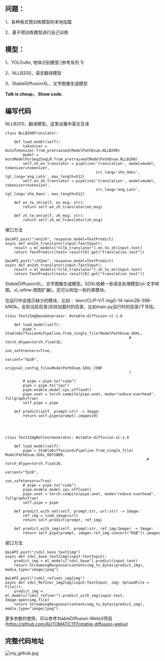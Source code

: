 ## 问题：

1、各种格式预训练模型的本地加载

2、基于预训练模型进行自己训练

## 模型：

1、YOLOv8n, 物体识别模型   [参考系列 1]

2、NLLB200，语言翻译模型

3、StableDiffusionXL，文字图像生成模型

**Talk is cheap， Show code.**

## 编写代码

NLLB200，翻译模型。这里设置中英文互译

```
class NLLB200Translator:

    def load_model(self):
        tokenizer = AutoTokenizer.from_pretrained(ModelPathEnum.NLLB200)
        model = AutoModelForSeq2SeqLM.from_pretrained(ModelPathEnum.NLLB200)
        self.zh_en_translator = pipeline('translation', model=model, tokenizer=tokenizer,
                                         src_lang='zho_Hans', tgt_lang='eng_Latn', max_length=512)
        self.en_zh_translator = pipeline('translation', model=model, tokenizer=tokenizer,
                                         src_lang='eng_Latn', tgt_lang='zho_Hans', max_length=512)
        
    def en_to_zh(self, en_msg: str):
        return self.en_zh_translator(en_msg)
    
    def zh_to_en(self, zh_msg: str):
        return self.zh_en_translator(zh_msg)
```
接口方法

```
@aiAPI.post("/en2zh", response_model=TextPredict)
async def en2zh_translator(input:TextInput):
    result = ml_models["nllb_translator"].en_to_zh(input.text)
    return TextPredict(text= result[0].get("translation_text"))

@aiAPI.post("/zh2en", response_model=TextPredict)
async def en2zh_translator(input:TextInput):
    result = ml_models["nllb_translator"].zh_to_en(input.text)
    return TextPredict(text= result[0].get("translation_text"))
```

StableDiffusionXL，文字图像生成模型。SDXL依赖一些语言处理模型(xl-文字转图，xl_refine-按图扩展)，还可以附加一些约束模块。

在运行中会提示缺少的模块，比如： laion/CLIP-ViT-bigG-14-laion2B-39B-b160k。会到当前目录(实际加载时的目录，比如main.py运行时的目录)下寻找。

```
class Text2ImgBaseGenerator: #stable-diffusion-xl-1.0

    def load_model(self):
        pipe = StableDiffusionXLPipeline.from_single_file(ModelPathEnum.SDXL,
                                                        # torch_dtype=torch.float16, 
                                                        use_safetensors=True, 
                                                        variant="fp16",
                                                        original_config_file=ModelPathEnum.SDXL_CONF
                                                        )
        
        # pipe = pipe.to("cuda")
        pipe = pipe.to("cpu")
        pipe.enable_model_cpu_offload()
        pipe.unet = torch.compile(pipe.unet, mode="reduce-overhead", fullgraph=True)
        self.pipe = pipe
    
    def predict(self, prompt:str) -> Image:
        return self.pipe(prompt).images[0]




class Text2ImgRefinerGenerator: #stable-diffusion-xl-1.0

    def load_model(self):
        pipe = StableDiffusionXLPipeline.from_single_file( ModelPathEnum.SDXL_REFINER, 
                                                                # torch_dtype=torch.float16, 
                                                                 variant="fp16", 
                                                                 use_safetensors=True)
        # pipe = pipe.to("cuda")
        pipe.enable_model_cpu_offload()
        pipe.unet = torch.compile(pipe.unet, mode="reduce-overhead", fullgraph=True)
        self.pipe = pipe

    def predict_with_net(self, prompt:str, url:str) -> Image:
        ref_img = load_image(url)
        return self.predict(prompt, ref_img)

    def predict_with_img(self, prompt:str, ref_img:Image) -> Image:
        return self.pipe(prompt, image= ref_img.convert("RGB")).images
```
接口方法

```
@aiAPI.post("/sdxl_base_text2img")
async def sdxl_base_text2img(input:TextInput):
    predict_img = ml_models["sdxl_base"].predict(input.text)
    return StreamingResponse(content=img_to_bytes(predict_img), media_type="image/jpeg")
    
@aiAPI.post("/sdxl_refiner_img2img")
async def sdxl_Refiner_img2img(input:TextInput, img: UploadFile = File()):   
    predict_img = ml_models["sdxl_refiner"].predict_with_img(input.text, Image.open(img.file)             
    return StreamingResponse(content=img_to_bytes(predict_img), media_type="image/jpeg")
```
更多参数的使用，可以参考StableDiffusion-WebUI项目(https://github.com/AUTOMATIC1111/stable-diffusion-webui)

## 完整代码地址

![my_github.jpg](https://p3-juejin.byteimg.com/tos-cn-i-k3u1fbpfcp/a6b93e2ca4b94fd9b80c216fa8485284~tplv-k3u1fbpfcp-jj-mark:0:0:0:0:q75.image#?w=1226&h=457&s=66411&e=jpg&b=fefefe)